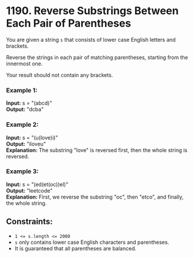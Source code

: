 # 1190. Reverse Substrings Between Each Pair of Parentheses

You are given a string `s` that consists of lower case English letters and brackets.

Reverse the strings in each pair of matching parentheses, starting from the innermost one.

Your result should not contain any brackets.

### Example 1:
**Input:** s = "(abcd)"  
**Output:** "dcba"  

### Example 2:
**Input:** s = "(u(love)i)"  
**Output:** "iloveu"  
**Explanation:** The substring "love" is reversed first, then the whole string is reversed.

### Example 3:
**Input:** s = "(ed(et(oc))el)"  
**Output:** "leetcode"  
**Explanation:** First, we reverse the substring "oc", then "etco", and finally, the whole string.  
 
## Constraints:
- `1 <= s.length <= 2000`
- `s` only contains lower case English characters and parentheses.
- It is guaranteed that all parentheses are balanced.